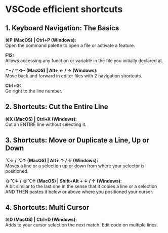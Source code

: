# VSCode efficient shortcuts

## 1. Keyboard Navigation: The Basics

**⌘P (MacOS) | Ctrl+P (Windows):**  
Open the command palette to open a file or activate a feature.

**F12:**   
Allows accessing any function or variable in the file you initially declared at.

**⌃- / ⌃⇧- (MacOS) | Alt+ ← / → (Windows):**  
Move back and forward in editor files with 2 navigation shortcuts.

**Ctrl+G:**  
Go right to the line number.

## 2. Shortcuts: Cut the Entire Line

**⌘X (MacOS) | Ctrl+X (Windows):**  
Cut an ENTIRE line without selecting it.

## 3. Shortcuts: Move or Duplicate a Line, Up or Down

**⌥↓ / ⌥↑ (MacOS) | Alt+ ↑ / ↓ (Windows):**  
Moves a line or a selection up or down from where your selector is positioned.

**⇧⌥↓ / ⇧⌥↑ (MacOS) | Shift+Alt + ↓ / ↑ (Windows):**  
A bit similar to the last one in the sense that it copies a line or a selection AND THEN pastes it below or above where you positioned your cursor.

## 4. Shortcuts: Multi Cursor

**⌘D (MacOS) | Ctrl+D (Windows):**  
Adds to your cursor selection the next match. Edit code on multiple lines.
